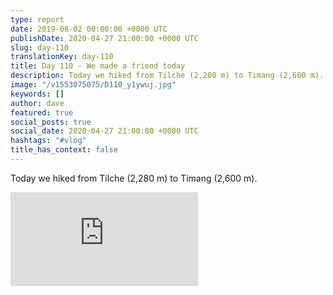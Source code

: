 ```yaml
---
type: report
date: 2019-08-02 00:00:00 +0000 UTC
publishDate: 2020-04-27 21:00:00 +0000 UTC
slug: day-110
translationKey: day-110
title: Day 110 - We made a friend today
description: Today we hiked from Tilche (2,280 m) to Timang (2,600 m).
image: "/v1553075075/D110_y1ywuj.jpg"
keywords: []
author: dave
featured: true
social_posts: true
social_date: 2020-04-27 21:00:00 +0000 UTC
hashtags: "#vlog"
title_has_context: false
---
```


Today we hiked from Tilche (2,280 m) to Timang (2,600 m).

<iframe class="youtube75" src="https://www.youtube.com/embed/1yvu6bIR3w8" frameborder="0" allow="accelerometer; autoplay; encrypted-media; gyroscope; picture-in-picture" allowfullscreen></iframe>

